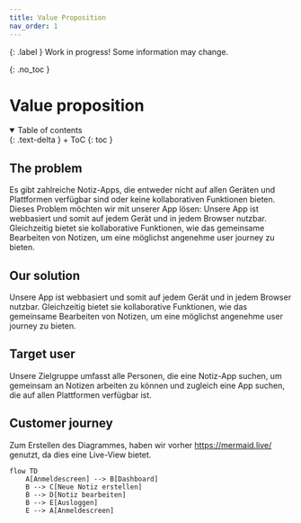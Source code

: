 ```yaml
---
title: Value Proposition
nav_order: 1
---
```


{: .label }
Work in progress! Some information may change.

{: .no_toc }
# Value proposition

<details open markdown="block">
{: .text-delta }
<summary>Table of contents</summary>
+ ToC
{: toc }
</details>

## The problem

Es gibt zahlreiche Notiz-Apps, die entweder nicht auf allen Geräten und Plattformen verfügbar sind oder keine kollaborativen Funktionen bieten. Dieses Problem möchten wir mit unserer App lösen: Unsere App ist webbasiert und somit auf jedem Gerät und in jedem Browser nutzbar. Gleichzeitig bietet sie kollaborative Funktionen, wie das gemeinsame Bearbeiten von Notizen, um eine möglichst angenehme user journey zu bieten.

## Our solution

Unsere App ist webbasiert und somit auf jedem Gerät und in jedem Browser nutzbar. Gleichzeitig bietet sie kollaborative Funktionen, wie das gemeinsame Bearbeiten von Notizen, um eine möglichst angenehme user journey zu bieten.

## Target user

Unsere Zielgruppe umfasst alle Personen, die eine Notiz-App suchen, um gemeinsam an Notizen arbeiten zu können und zugleich eine App suchen, die auf allen Plattformen verfügbar ist. 
## Customer journey

Zum Erstellen des Diagrammes, haben wir vorher https://mermaid.live/ genutzt, da dies eine Live-View bietet.

```mermaid
flow TD
    A[Anmeldescreen] --> B[Dashboard]
    B --> C[Neue Notiz erstellen]
    B --> D[Notiz bearbeiten]
    B --> E[Ausloggen]
    E --> A[Anmeldescreen]